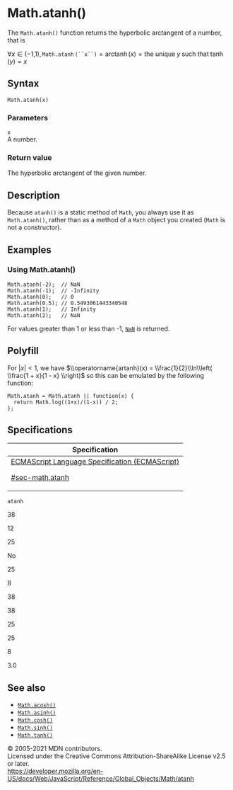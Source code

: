 # Math.atanh()

The `Math.atanh()` function returns the hyperbolic arctangent of a number, that is

∀*x* ∈ (−1,1), `Math.atanh` ` (``x``) ` = arctanh (_x_) = the unique *y* such that tanh (_y_) = *x*

## Syntax

    Math.atanh(x)

### Parameters

`x`  
A number.

### Return value

The hyperbolic arctangent of the given number.

## Description

Because `atanh()` is a static method of `Math`, you always use it as `Math.atanh()`, rather than as a method of a `Math` object you created (`Math` is not a constructor).

## Examples

### Using Math.atanh()

    Math.atanh(-2);  // NaN
    Math.atanh(-1);  // -Infinity
    Math.atanh(0);   // 0
    Math.atanh(0.5); // 0.5493061443340548
    Math.atanh(1);   // Infinity
    Math.atanh(2);   // NaN

For values greater than 1 or less than -1, [`NaN`](../nan) is returned.

## Polyfill

For |_x_| &lt; 1, we have $\\operatorname{artanh}(x) = \\frac{1}{2}\\ln\\left( \\frac{1 + x}{1 - x} \\right)$ so this can be emulated by the following function:

    Math.atanh = Math.atanh || function(x) {
      return Math.log((1+x)/(1-x)) / 2;
    };

## Specifications

<table><thead><tr class="header"><th>Specification</th></tr></thead><tbody><tr class="odd"><td><a href="https://tc39.es/ecma262/#sec-math.atanh">ECMAScript Language Specification (ECMAScript) 
<br/>

<span class="small">#sec-math.atanh</span></a></td></tr></tbody></table>

`atanh`

38

12

25

No

25

8

38

38

25

25

8

3.0

## See also

-   [`Math.acosh()`](acosh)
-   [`Math.asinh()`](asinh)
-   [`Math.cosh()`](cosh)
-   [`Math.sinh()`](sinh)
-   [`Math.tanh()`](tanh)

© 2005-2021 MDN contributors.  
Licensed under the Creative Commons Attribution-ShareAlike License v2.5 or later.  
<a href="https://developer.mozilla.org/en-US/docs/Web/JavaScript/Reference/Global_Objects/Math/atanh" class="_attribution-link">https://developer.mozilla.org/en-US/docs/Web/JavaScript/Reference/Global_Objects/Math/atanh</a>
